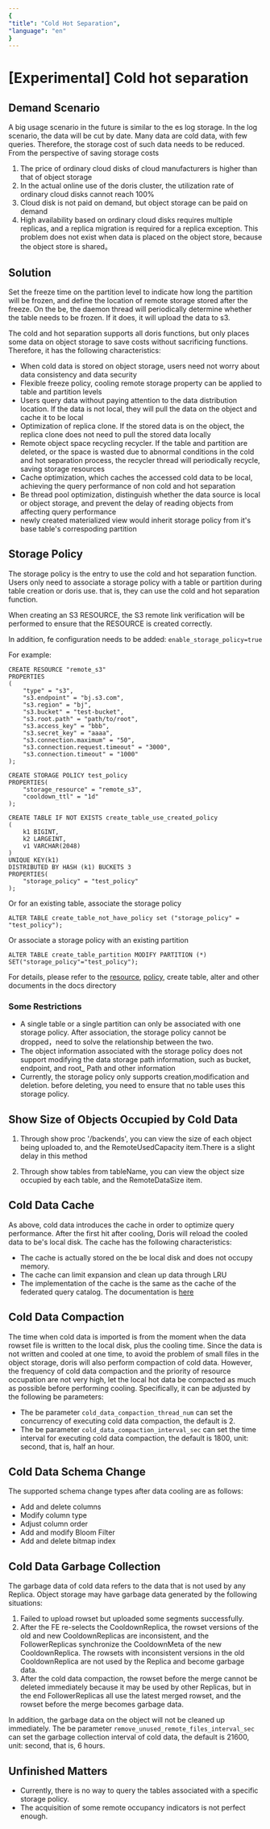 ```yaml
---
{
"title": "Cold Hot Separation",
"language": "en"
}
---
```


<!-- 
Licensed to the Apache Software Foundation (ASF) under one
or more contributor license agreements.  See the NOTICE file
distributed with this work for additional information
regarding copyright ownership.  The ASF licenses this file
to you under the Apache License, Version 2.0 (the
"License"); you may not use this file except in compliance
with the License.  You may obtain a copy of the License at

  http://www.apache.org/licenses/LICENSE-2.0

Unless required by applicable law or agreed to in writing,
software distributed under the License is distributed on an
"AS IS" BASIS, WITHOUT WARRANTIES OR CONDITIONS OF ANY
KIND, either express or implied.  See the License for the
specific language governing permissions and limitations
under the License.
-->

# [Experimental] Cold hot separation

## Demand Scenario

A big usage scenario in the future is similar to the es log storage. In the log scenario, the data will be cut by date. Many data are cold data, with few queries. Therefore, the storage cost of such data needs to be reduced. From the perspective of saving storage costs
1. The price of ordinary cloud disks of cloud manufacturers is higher than that of object storage
2. In the actual online use of the doris cluster, the utilization rate of ordinary cloud disks cannot reach 100%
3. Cloud disk is not paid on demand, but object storage can be paid on demand
4. High availability based on ordinary cloud disks requires multiple replicas, and a replica migration is required for a replica exception. This problem does not exist when data is placed on the object store, because the object store is shared。

## Solution
Set the freeze time on the partition level to indicate how long the partition will be frozen, and define the location of remote storage stored after the freeze. On the be, the daemon thread will periodically determine whether the table needs to be frozen. If it does, it will upload the data to s3.

The cold and hot separation supports all doris functions, but only places some data on object storage to save costs without sacrificing functions. Therefore, it has the following characteristics:

- When cold data is stored on object storage, users need not worry about data consistency and data security
- Flexible freeze policy, cooling remote storage property can be applied to table and partition levels
- Users query data without paying attention to the data distribution location. If the data is not local, they will pull the data on the object and cache it to be local
- Optimization of replica clone. If the stored data is on the object, the replica clone does not need to pull the stored data locally
- Remote object space recycling recycler. If the table and partition are deleted, or the space is wasted due to abnormal conditions in the cold and hot separation process, the recycler thread will periodically recycle, saving storage resources
- Cache optimization, which caches the accessed cold data to be local, achieving the query performance of non cold and hot separation
- Be thread pool optimization, distinguish whether the data source is local or object storage, and prevent the delay of reading objects from affecting query performance
- newly created materialized view would inherit storage policy from it's base table's correspoding partition

## Storage Policy

The storage policy is the entry to use the cold and hot separation function. Users only need to associate a storage policy with a table or partition during table creation or doris use. that is, they can use the cold and hot separation function.

<version since="dev"></version> When creating an S3 RESOURCE, the S3 remote link verification will be performed to ensure that the RESOURCE is created correctly.

In addition, fe configuration needs to be added: `enable_storage_policy=true`

For example:

```
CREATE RESOURCE "remote_s3"
PROPERTIES
(
    "type" = "s3",
    "s3.endpoint" = "bj.s3.com",
    "s3.region" = "bj",
    "s3.bucket" = "test-bucket",
    "s3.root.path" = "path/to/root",
    "s3.access_key" = "bbb",
    "s3.secret_key" = "aaaa",
    "s3.connection.maximum" = "50",
    "s3.connection.request.timeout" = "3000",
    "s3.connection.timeout" = "1000"
);

CREATE STORAGE POLICY test_policy
PROPERTIES(
    "storage_resource" = "remote_s3",
    "cooldown_ttl" = "1d"
);

CREATE TABLE IF NOT EXISTS create_table_use_created_policy 
(
    k1 BIGINT,
    k2 LARGEINT,
    v1 VARCHAR(2048)
)
UNIQUE KEY(k1)
DISTRIBUTED BY HASH (k1) BUCKETS 3
PROPERTIES(
    "storage_policy" = "test_policy"
);
```
Or for an existing table, associate the storage policy
```
ALTER TABLE create_table_not_have_policy set ("storage_policy" = "test_policy");
```
Or associate a storage policy with an existing partition
```
ALTER TABLE create_table_partition MODIFY PARTITION (*) SET("storage_policy"="test_policy");
```
For details, please refer to the [resource](../sql-manual/sql-reference/Data-Definition-Statements/Create/CREATE-RESOURCE.md), [policy](../sql-manual/sql-reference/Data-Definition-Statements/Create/CREATE-POLICY.md), create table, alter and other documents in the docs directory

### Some Restrictions

- A single table or a single partition can only be associated with one storage policy. After association, the storage policy cannot be dropped，need to solve the relationship between the two.
- The object information associated with the storage policy does not support modifying the data storage path information, such as bucket, endpoint, and root_ Path and other information
- Currently, the storage policy only supports creation,modification and deletion. before deleting, you need to ensure that no table uses this storage policy.

## Show Size of Objects Occupied by Cold Data
1. Through show proc '/backends', you can view the size of each object being uploaded to, and the RemoteUsedCapacity item.There is a slight delay in this method

2. Through show tables from tableName, you can view the object size occupied by each table, and the RemoteDataSize item.

## Cold Data Cache

As above, cold data introduces the cache in order to optimize query performance. After the first hit after cooling, Doris will reload the cooled data to be's local disk. The cache has the following characteristics:
- The cache is actually stored on the be local disk and does not occupy memory.
- The cache can limit expansion and clean up data through LRU
- The implementation of the cache is the same as the cache of the federated query catalog. The documentation is [here](../lakehouse/filecache.md)

## Cold Data Compaction
The time when cold data is imported is from the moment when the data rowset file is written to the local disk, plus the cooling time. Since the data is not written and cooled at one time, to avoid the problem of small files in the object storage, doris will also perform compaction of cold data.
However, the frequency of cold data compaction and the priority of resource occupation are not very high, let the local hot data be compacted as much as possible before performing cooling. Specifically, it can be adjusted by the following be parameters:
- The be parameter `cold_data_compaction_thread_num` can set the concurrency of executing cold data compaction, the default is 2.
- The be parameter `cold_data_compaction_interval_sec` can set the time interval for executing cold data compaction, the default is 1800, unit: second, that is, half an hour.


## Cold Data Schema Change
The supported schema change types after data cooling are as follows:
* Add and delete columns
* Modify column type
* Adjust column order
* Add and modify Bloom Filter
* Add and delete bitmap index

## Cold Data Garbage Collection
The garbage data of cold data refers to the data that is not used by any Replica. Object storage may have garbage data generated by the following situations:
1. Failed to upload rowset but uploaded some segments successfully.
2. After the FE re-selects the CooldownReplica, the rowset versions of the old and new CooldownReplicas are inconsistent, and the FollowerReplicas synchronize the CooldownMeta of the new CooldownReplica. The rowsets with inconsistent versions in the old CooldownReplica are not used by the Replica and become garbage data.
3. After the cold data compaction, the rowset before the merge cannot be deleted immediately because it may be used by other Replicas, but in the end FollowerReplicas all use the latest merged rowset, and the rowset before the merge becomes garbage data.

In addition, the garbage data on the object will not be cleaned up immediately.
The be parameter `remove_unused_remote_files_interval_sec` can set the garbage collection interval of cold data, the default is 21600, unit: second, that is, 6 hours.


## Unfinished Matters

- Currently, there is no way to query the tables associated with a specific storage policy.
- The acquisition of some remote occupancy indicators is not perfect enough.